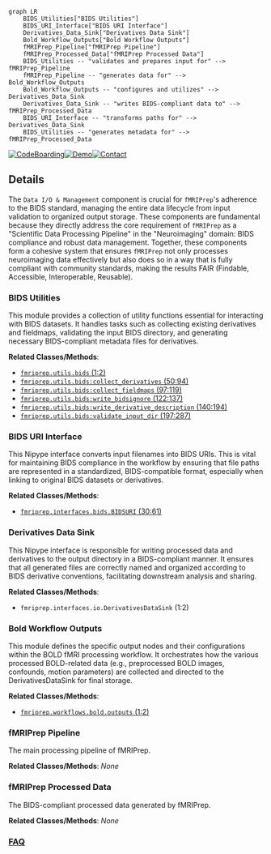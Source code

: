 ```mermaid
graph LR
    BIDS_Utilities["BIDS Utilities"]
    BIDS_URI_Interface["BIDS URI Interface"]
    Derivatives_Data_Sink["Derivatives Data Sink"]
    Bold_Workflow_Outputs["Bold Workflow Outputs"]
    fMRIPrep_Pipeline["fMRIPrep Pipeline"]
    fMRIPrep_Processed_Data["fMRIPrep Processed Data"]
    BIDS_Utilities -- "validates and prepares input for" --> fMRIPrep_Pipeline
    fMRIPrep_Pipeline -- "generates data for" --> Bold_Workflow_Outputs
    Bold_Workflow_Outputs -- "configures and utilizes" --> Derivatives_Data_Sink
    Derivatives_Data_Sink -- "writes BIDS-compliant data to" --> fMRIPrep_Processed_Data
    BIDS_URI_Interface -- "transforms paths for" --> Derivatives_Data_Sink
    BIDS_Utilities -- "generates metadata for" --> fMRIPrep_Processed_Data
```

[![CodeBoarding](https://img.shields.io/badge/Generated%20by-CodeBoarding-9cf?style=flat-square)](https://github.com/CodeBoarding/CodeBoarding)[![Demo](https://img.shields.io/badge/Try%20our-Demo-blue?style=flat-square)](https://www.codeboarding.org/demo)[![Contact](https://img.shields.io/badge/Contact%20us%20-%20contact@codeboarding.org-lightgrey?style=flat-square)](mailto:contact@codeboarding.org)

## Details

The `Data I/O & Management` component is crucial for `fMRIPrep`'s adherence to the BIDS standard, managing the entire data lifecycle from input validation to organized output storage. These components are fundamental because they directly address the core requirement of `fMRIPrep` as a "Scientific Data Processing Pipeline" in the "Neuroimaging" domain: BIDS compliance and robust data management. Together, these components form a cohesive system that ensures `fMRIPrep` not only processes neuroimaging data effectively but also does so in a way that is fully compliant with community standards, making the results FAIR (Findable, Accessible, Interoperable, Reusable).

### BIDS Utilities
This module provides a collection of utility functions essential for interacting with BIDS datasets. It handles tasks such as collecting existing derivatives and fieldmaps, validating the input BIDS directory, and generating necessary BIDS-compliant metadata files for derivatives.


**Related Classes/Methods**:

- <a href="https://github.com/nipreps/fmriprep/blob/master/fmriprep/utils/bids.py#L1-L2" target="_blank" rel="noopener noreferrer">`fmriprep.utils.bids` (1:2)</a>
- <a href="https://github.com/nipreps/fmriprep/blob/master/fmriprep/utils/bids.py#L50-L94" target="_blank" rel="noopener noreferrer">`fmriprep.utils.bids:collect_derivatives` (50:94)</a>
- <a href="https://github.com/nipreps/fmriprep/blob/master/fmriprep/utils/bids.py#L97-L119" target="_blank" rel="noopener noreferrer">`fmriprep.utils.bids:collect_fieldmaps` (97:119)</a>
- <a href="https://github.com/nipreps/fmriprep/blob/master/fmriprep/utils/bids.py#L122-L137" target="_blank" rel="noopener noreferrer">`fmriprep.utils.bids:write_bidsignore` (122:137)</a>
- <a href="https://github.com/nipreps/fmriprep/blob/master/fmriprep/utils/bids.py#L140-L194" target="_blank" rel="noopener noreferrer">`fmriprep.utils.bids:write_derivative_description` (140:194)</a>
- <a href="https://github.com/nipreps/fmriprep/blob/master/fmriprep/utils/bids.py#L197-L287" target="_blank" rel="noopener noreferrer">`fmriprep.utils.bids:validate_input_dir` (197:287)</a>


### BIDS URI Interface
This Nipype interface converts input filenames into BIDS URIs. This is vital for maintaining BIDS compliance in the workflow by ensuring that file paths are represented in a standardized, BIDS-compatible format, especially when linking to original BIDS datasets or derivatives.


**Related Classes/Methods**:

- <a href="https://github.com/nipreps/fmriprep/blob/master/fmriprep/interfaces/bids.py#L30-L61" target="_blank" rel="noopener noreferrer">`fmriprep.interfaces.bids.BIDSURI` (30:61)</a>


### Derivatives Data Sink
This Nipype interface is responsible for writing processed data and derivatives to the output directory in a BIDS-compliant manner. It ensures that all generated files are correctly named and organized according to BIDS derivative conventions, facilitating downstream analysis and sharing.


**Related Classes/Methods**:

- `fmriprep.interfaces.io.DerivativesDataSink` (1:2)


### Bold Workflow Outputs
This module defines the specific output nodes and their configurations within the BOLD fMRI processing workflow. It orchestrates how the various processed BOLD-related data (e.g., preprocessed BOLD images, confounds, motion parameters) are collected and directed to the DerivativesDataSink for final storage.


**Related Classes/Methods**:

- <a href="https://github.com/nipreps/fmriprep/blob/master/fmriprep/workflows/bold/outputs.py#L1-L2" target="_blank" rel="noopener noreferrer">`fmriprep.workflows.bold.outputs` (1:2)</a>


### fMRIPrep Pipeline
The main processing pipeline of fMRIPrep.


**Related Classes/Methods**: _None_

### fMRIPrep Processed Data
The BIDS-compliant processed data generated by fMRIPrep.


**Related Classes/Methods**: _None_



### [FAQ](https://github.com/CodeBoarding/GeneratedOnBoardings/tree/main?tab=readme-ov-file#faq)